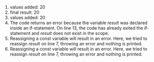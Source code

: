 1. values added: 20
2. final result: 20
3. values added: 20
4. The code returns an error because the variable *result* was declared inside an if-statement. On line 13, the code has already exited the if-statement and *result* does not exist in the scope.
5. Reassigning a const variable will result in an error. Here, we tried to reassign *result* on line 7, throwing an error and nothing is printed.
6. Reassigning a const variable will result in an error. Here, we tried to reassign *result* on line 7, throwing an error and nothing is printed.